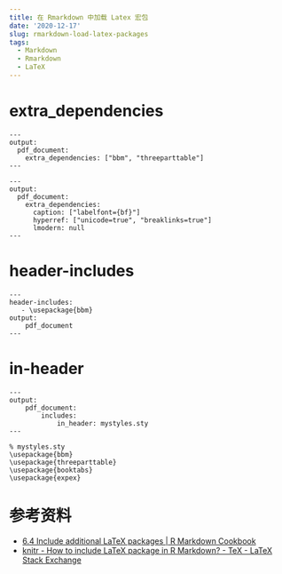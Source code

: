 ```yaml
---
title: 在 Rmarkdown 中加载 Latex 宏包
date: '2020-12-17'
slug: rmarkdown-load-latex-packages
tags:
  - Markdown
  - Rmarkdown
  - LaTeX
---
```


# extra_dependencies

```
---
output: 
  pdf_document:
    extra_dependencies: ["bbm", "threeparttable"]
---
```

<!--more-->

```
---
output: 
  pdf_document:
    extra_dependencies:
      caption: ["labelfont={bf}"]
      hyperref: ["unicode=true", "breaklinks=true"]
      lmodern: null
---
```

# header-includes

```
---
header-includes:
   - \usepackage{bbm}
output:
    pdf_document
---
```

# in-header

```
---
output:
    pdf_document:
        includes:
            in_header: mystyles.sty
---
```

```
% mystyles.sty
\usepackage{bbm}
\usepackage{threeparttable}
\usepackage{booktabs}
\usepackage{expex}
```

# 参考资料

- [6.4 Include additional LaTeX packages | R Markdown Cookbook](https://bookdown.org/yihui/rmarkdown-cookbook/latex-extra.html)
- [knitr - How to include LaTeX package in R Markdown? - TeX - LaTeX Stack Exchange](https://tex.stackexchange.com/questions/171711/how-to-include-latex-package-in-r-markdown)